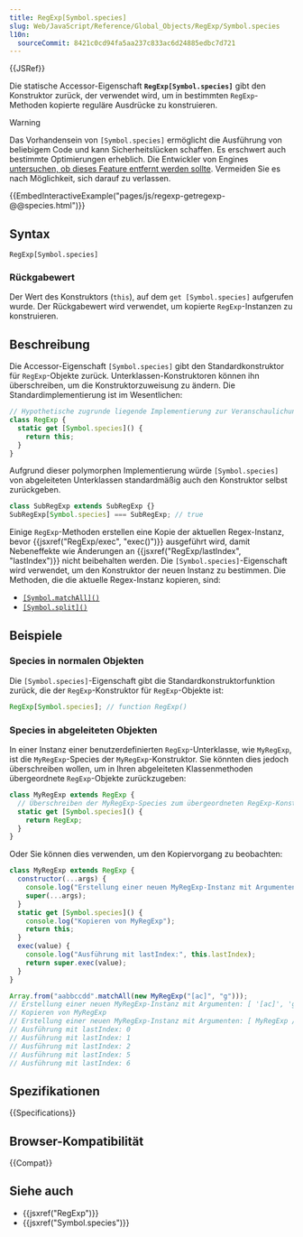 ```yaml
---
title: RegExp[Symbol.species]
slug: Web/JavaScript/Reference/Global_Objects/RegExp/Symbol.species
l10n:
  sourceCommit: 8421c0cd94fa5aa237c833ac6d24885edbc7d721
---
```


{{JSRef}}

Die statische Accessor-Eigenschaft **`RegExp[Symbol.species]`** gibt den Konstruktor zurück, der verwendet wird, um in bestimmten `RegExp`-Methoden kopierte reguläre Ausdrücke zu konstruieren.

> [!WARNING]
> Das Vorhandensein von `[Symbol.species]` ermöglicht die Ausführung von beliebigem Code und kann Sicherheitslücken schaffen. Es erschwert auch bestimmte Optimierungen erheblich. Die Entwickler von Engines [untersuchen, ob dieses Feature entfernt werden sollte](https://github.com/tc39/proposal-rm-builtin-subclassing). Vermeiden Sie es nach Möglichkeit, sich darauf zu verlassen.

{{EmbedInteractiveExample("pages/js/regexp-getregexp-@@species.html")}}

## Syntax

```js-nolint
RegExp[Symbol.species]
```

### Rückgabewert

Der Wert des Konstruktors (`this`), auf dem `get [Symbol.species]` aufgerufen wurde. Der Rückgabewert wird verwendet, um kopierte `RegExp`-Instanzen zu konstruieren.

## Beschreibung

Die Accessor-Eigenschaft `[Symbol.species]` gibt den Standardkonstruktor für `RegExp`-Objekte zurück. Unterklassen-Konstruktoren können ihn überschreiben, um die Konstruktorzuweisung zu ändern. Die Standardimplementierung ist im Wesentlichen:

```js
// Hypothetische zugrunde liegende Implementierung zur Veranschaulichung
class RegExp {
  static get [Symbol.species]() {
    return this;
  }
}
```

Aufgrund dieser polymorphen Implementierung würde `[Symbol.species]` von abgeleiteten Unterklassen standardmäßig auch den Konstruktor selbst zurückgeben.

```js
class SubRegExp extends SubRegExp {}
SubRegExp[Symbol.species] === SubRegExp; // true
```

Einige `RegExp`-Methoden erstellen eine Kopie der aktuellen Regex-Instanz, bevor {{jsxref("RegExp/exec", "exec()")}} ausgeführt wird, damit Nebeneffekte wie Änderungen an {{jsxref("RegExp/lastIndex", "lastIndex")}} nicht beibehalten werden. Die `[Symbol.species]`-Eigenschaft wird verwendet, um den Konstruktor der neuen Instanz zu bestimmen. Die Methoden, die die aktuelle Regex-Instanz kopieren, sind:

- [`[Symbol.matchAll]()`](/de/docs/Web/JavaScript/Reference/Global_Objects/RegExp/Symbol.matchAll)
- [`[Symbol.split]()`](/de/docs/Web/JavaScript/Reference/Global_Objects/RegExp/Symbol.split)

## Beispiele

### Species in normalen Objekten

Die `[Symbol.species]`-Eigenschaft gibt die Standardkonstruktorfunktion zurück, die der `RegExp`-Konstruktor für `RegExp`-Objekte ist:

```js
RegExp[Symbol.species]; // function RegExp()
```

### Species in abgeleiteten Objekten

In einer Instanz einer benutzerdefinierten `RegExp`-Unterklasse, wie `MyRegExp`, ist die `MyRegExp`-Species der `MyRegExp`-Konstruktor. Sie könnten dies jedoch überschreiben wollen, um in Ihren abgeleiteten Klassenmethoden übergeordnete `RegExp`-Objekte zurückzugeben:

```js
class MyRegExp extends RegExp {
  // Überschreiben der MyRegExp-Species zum übergeordneten RegExp-Konstruktor
  static get [Symbol.species]() {
    return RegExp;
  }
}
```

Oder Sie können dies verwenden, um den Kopiervorgang zu beobachten:

```js
class MyRegExp extends RegExp {
  constructor(...args) {
    console.log("Erstellung einer neuen MyRegExp-Instanz mit Argumenten:", args);
    super(...args);
  }
  static get [Symbol.species]() {
    console.log("Kopieren von MyRegExp");
    return this;
  }
  exec(value) {
    console.log("Ausführung mit lastIndex:", this.lastIndex);
    return super.exec(value);
  }
}

Array.from("aabbccdd".matchAll(new MyRegExp("[ac]", "g")));
// Erstellung einer neuen MyRegExp-Instanz mit Argumenten: [ '[ac]', 'g' ]
// Kopieren von MyRegExp
// Erstellung einer neuen MyRegExp-Instanz mit Argumenten: [ MyRegExp /[ac]/g, 'g' ]
// Ausführung mit lastIndex: 0
// Ausführung mit lastIndex: 1
// Ausführung mit lastIndex: 2
// Ausführung mit lastIndex: 5
// Ausführung mit lastIndex: 6
```

## Spezifikationen

{{Specifications}}

## Browser-Kompatibilität

{{Compat}}

## Siehe auch

- {{jsxref("RegExp")}}
- {{jsxref("Symbol.species")}}
